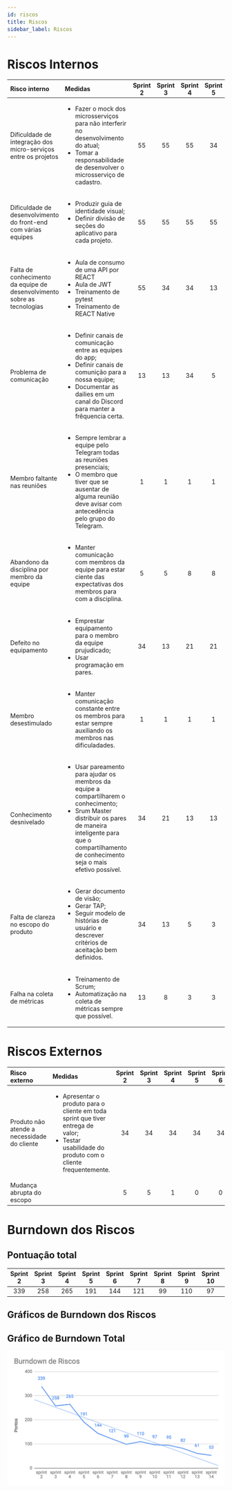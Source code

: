 ```yaml
---
id: riscos
title: Riscos
sidebar_label: Riscos
---
```


# Riscos Internos
|Risco interno|Medidas|Sprint 2|Sprint 3|Sprint 4|Sprint 5|Sprint 6|Sprint 7|Sprint 8|Sprint 9|Sprint 10|Sprint 11|Sprint 12|Sprint 13|Sprint 14|
|:------------|:------|:------:|:------:|:------:|:------:|:------:|:------:|:------:|:------:|:------:|:------:|:------:|:------:|:------:|
|Dificuldade de integração dos micro-serviços entre os projetos|<ul> <li>Fazer o mock dos microsserviços para não interferir no desenvolvimento do atual;</li> <li>Tomar a responsabilidade de desenvolver o microsserviço de cadastro.</li> </ul>|55|55|55|34|21|13|13|8|3|1|1|1|1|
|Dificuldade de desenvolvimento do front-end com várias equipes|<ul> <li>Produzir guia de identidade visual;</li> <li>Definir divisão de seções do aplicativo para cada projeto.</li> </ul>|55|55|55|55|34|34|34|34|34|34|21|21|13|
|Falta de conhecimento da equipe de desenvolvimento sobre as tecnologias|<ul> <li>Aula de consumo de uma API por REACT</li> <li>Aula de JWT</li> <li>Treinamento de pytest</li> <li>Treinamento de REACT Native</li> </ul>|55|34|34|13|5|5|5|21|13|13|13|5|5|
|Problema de comunicação|<ul> <li>Definir canais de comunicação entre as equipes do app;</li> <li>Definir canais de comunição para a nossa equipe;</li> <li>Documentar as dailies em um canal do Discord para manter a frêquencia certa.</li> </ul>|13|13|34|5|3|3|1|1|1|1|1|1|1|
|Membro faltante nas reuniões|<ul> <li>Sempre lembrar a equipe pelo Telegram todas as reuniões presenciais;</li> <li>O membro que tiver que se ausentar de alguma reunião deve avisar com antecedência pelo grupo do Telegram.</li> </ul>|1|1|1|1|1|1|1|1|1|1|1|1|1|
|Abandono da disciplina por membro da equipe|<ul> <li>Manter comunicação com membros da equipe para estar ciente das expectativas dos membros para com a disciplina.</li> </ul>|5|5|8|8|5|0|0|0|0|0|0|0|0|
|Defeito no equipamento|<ul> <li>Emprestar equipamento para o membro da equipe prujudicado;</li> <li>Usar programação em pares.</li> </ul>|34|13|21|21|21|13|3|3|3|3|3|3|3|
|Membro desestimulado|<ul> <li>Manter comunicação constante entre os membros para estar sempre auxiliando os membros nas dificuladades.</li> </ul>|1|1|1|1|5|3|1|1|1|1|1|1|1|
|Conhecimento desnivelado|<ul> <li>Usar pareamento para ajudar os membros da equipe a compartilharem o conhecimento;</li> <li>Srum Master distribuir os pares de maneira inteligente para que o compartilhamento de conhecimento seja o mais efetivo possível.</li> </ul>|34|21|13|13|13|13|5|5|5|5|5|5|5|
|Falta de clareza no escopo do produto|<ul> <li>Gerar documento de visão;</li> <li>Gerar TAP;</li> <li>Seguir modelo de histórias de usuário e descrever critérios de aceitação bem definidos.</li> </ul>|34|13|5|3|1|1|1|1|1|1|1|1|1|
|Falha na coleta de métricas|<ul> <li>Treinamento de Scrum;</li> <li>Automatização na coleta de métricas sempre que possível.</li> </ul>|13|8|3|3|1|1|1|1|1|1|1|1|1|

# Riscos Externos
|Risco externo|Medidas|Sprint 2|Sprint 3|Sprint 4|Sprint 5|Sprint 6|Sprint 7|Sprint 8|Sprint 9|Sprint 10|Sprint 11|Sprint 12|Sprint 13|Sprint 14|
|:------------|:------|:------:|:------:|:------:|:------:|:------:|:------:|:------:|:------:|:------:|:------:|:------:|:------:|:------:|
|Produto não atende a necessidade do cliente|<ul> <li>Apresentar o produto para o cliente em toda sprint que tiver entrega de valor;</li> <li>Testar usabilidade do produto com o cliente frequentemente.</li> </ul>|34|34|34|34|34|34|34|34|34|34|34|21|21|
|Mudança abrupta do escopo| |5|5|1|0|0|0|0|0|0|0|0|0|0|

# Burndown dos Riscos
## Pontuação total
|Sprint 2|Sprint 3|Sprint 4|Sprint 5|Sprint 6|Sprint 7|Sprint 8|Sprint 9|Sprint 10|Sprint 11|Sprint 12|Sprint 13|Sprint 14|
|:------:|:------:|:------:|:------:|:------:|:------:|:------:|:------:|:------:|:------:|:------:|:------:|:------:|
|339|258|265|191|144|121|99|110|97|95|82|61|53|

## Gráficos de Burndown dos Riscos


## Gráfico de Burndown Total
![burndown_riscos](assets/riscos/burndown_riscos.png)


